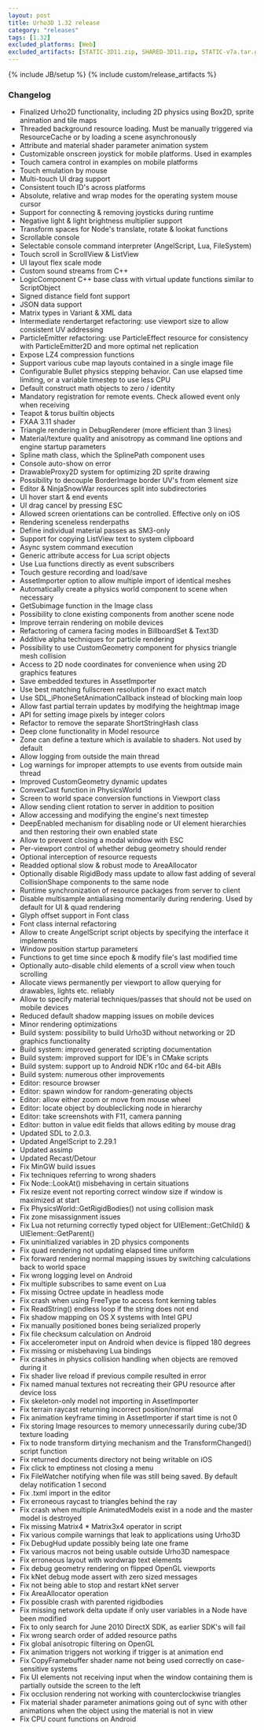 ```yaml
---
layout: post
title: Urho3D 1.32 release
category: "releases"
tags: [1.32]
excluded_platforms: [Web]
excluded_artifacts: [STATIC-3D11.zip, SHARED-3D11.zip, STATIC-v7a.tar.gz, STATIC-v7a.rpm, STATIC-v7a.deb, SHARED-v7a.tar.gz, SHARED-v7a.rpm, SHARED-v7a.deb]
---
```

{% include JB/setup %}
{% include custom/release_artifacts %}

### Changelog
- Finalized Urho2D functionality, including 2D physics using Box2D, sprite animation and tile maps
- Threaded background resource loading. Must be manually triggered via ResourceCache or by loading a scene asynchronously
- Attribute and material shader parameter animation system
- Customizable onscreen joystick for mobile platforms. Used in examples
- Touch camera control in examples on mobile platforms
- Touch emulation by mouse
- Multi-touch UI drag support
- Consistent touch ID's across platforms
- Absolute, relative and wrap modes for the operating system mouse cursor
- Support for connecting & removing joysticks during runtime
- Negative light & light brightness multiplier support
- Transform spaces for Node's translate, rotate & lookat functions
- Scrollable console
- Selectable console command interpreter (AngelScript, Lua, FileSystem)
- Touch scroll in ScrollView & ListView
- UI layout flex scale mode
- Custom sound streams from C++
- LogicComponent C++ base class with virtual update functions similar to ScriptObject
- Signed distance field font support
- JSON data support
- Matrix types in Variant & XML data
- Intermediate rendertarget refactoring: use viewport size to allow consistent UV addressing
- ParticleEmitter refactoring: use ParticleEffect resource for consistency with ParticleEmitter2D and more optimal net replication
- Expose LZ4 compression functions
- Support various cube map layouts contained in a single image file
- Configurable Bullet physics stepping behavior. Can use elapsed time limiting, or a variable timestep to use less CPU
- Default construct math objects to zero / identity
- Mandatory registration for remote events. Check allowed event only when receiving
- Teapot & torus builtin objects
- FXAA 3.11 shader
- Triangle rendering in DebugRenderer (more efficient than 3 lines)
- Material/texture quality and anisotropy as command line options and engine startup parameters
- Spline math class, which the SplinePath component uses
- Console auto-show on error
- DrawableProxy2D system for optimizing 2D sprite drawing
- Possibility to decouple BorderImage border UV's from element size
- Editor & NinjaSnowWar resources split into subdirectories
- UI hover start & end events
- UI drag cancel by pressing ESC
- Allowed screen orientations can be controlled. Effective only on iOS
- Rendering sceneless renderpaths
- Define individual material passes as SM3-only
- Support for copying ListView text to system clipboard
- Async system command execution
- Generic attribute access for Lua script objects
- Use Lua functions directly as event subscribers
- Touch gesture recording and load/save
- AssetImporter option to allow multiple import of identical meshes
- Automatically create a physics world component to scene when necessary
- GetSubimage function in the Image class
- Possibility to clone existing components from another scene node
- Improve terrain rendering on mobile devices
- Refactoring of camera facing modes in BillboardSet & Text3D
- Additive alpha techniques for particle rendering
- Possibility to use CustomGeometry component for physics triangle mesh collision
- Access to 2D node coordinates for convenience when using 2D graphics features
- Save embedded textures in AssetImporter
- Use best matching fullscreen resolution if no exact match
- Use SDL_iPhoneSetAnimationCallback instead of blocking main loop
- Allow fast partial terrain updates by modifying the heightmap image
- API for setting image pixels by integer colors
- Refactor to remove the separate ShortStringHash class
- Deep clone functionality in Model resource
- Zone can define a texture which is available to shaders. Not used by default
- Allow logging from outside the main thread
- Log warnings for improper attempts to use events from outside main thread
- Improved CustomGeometry dynamic updates
- ConvexCast function in PhysicsWorld
- Screen to world space conversion functions in Viewport class
- Allow sending client rotation to server in addition to position
- Allow accessing and modifying the engine's next timestep
- DeepEnabled mechanism for disabling node or UI element hierarchies and then restoring their own enabled state
- Allow to prevent closing a modal window with ESC
- Per-viewport control of whether debug geometry should render
- Optional interception of resource requests
- Readded optional slow & robust mode to AreaAllocator
- Optionally disable RigidBody mass update to allow fast adding of several CollisionShape components to the same node
- Runtime synchronization of resource packages from server to client
- Disable multisample antialiasing momentarily during rendering. Used by default for UI & quad rendering
- Glyph offset support in Font class
- Font class internal refactoring
- Allow to create AngelScript script objects by specifying the interface it implements
- Window position startup parameters
- Functions to get time since epoch & modify file's last modified time
- Optionally auto-disable child elements of a scroll view when touch scrolling
- Allocate views permanently per viewport to allow querying for drawables, lights etc. reliably
- Allow to specify material techniques/passes that should not be used on mobile devices
- Reduced default shadow mapping issues on mobile devices
- Minor rendering optimizations
- Build system: possibility to build Urho3D without networking or 2D graphics functionality
- Build system: improved generated scripting documentation
- Build system: improved support for IDE's in CMake scripts
- Build system: support up to Android NDK r10c and 64-bit ABIs
- Build system: numerous other improvements
- Editor: resource browser
- Editor: spawn window for random-generating objects
- Editor: allow either zoom or move from mouse wheel
- Editor: locate object by doubleclicking node in hierarchy
- Editor: take screenshots with F11, camera panning
- Editor: button in value edit fields that allows editing by mouse drag
- Updated SDL to 2.0.3.
- Updated AngelScript to 2.29.1
- Updated assimp
- Updated Recast/Detour
- Fix MinGW build issues
- Fix techniques referring to wrong shaders
- Fix Node::LookAt() misbehaving in certain situations
- Fix resize event not reporting correct window size if window is maximized at start
- Fix PhysicsWorld::GetRigidBodies() not using collision mask
- Fix zone misassignment issues
- Fix Lua not returning correctly typed object for UIElement::GetChild() & UIElement::GetParent()
- Fix uninitialized variables in 2D physics components
- Fix quad rendering not updating elapsed time uniform
- Fix forward rendering normal mapping issues by switching calculations back to world space
- Fix wrong logging level on Android
- Fix multiple subscribes to same event on Lua
- Fix missing Octree update in headless mode
- Fix crash when using FreeType to access font kerning tables
- Fix ReadString() endless loop if the string does not end
- Fix shadow mapping on OS X systems with Intel GPU
- Fix manually positioned bones being serialized properly
- Fix file checksum calculation on Android
- Fix accelerometer input on Android when device is flipped 180 degrees
- Fix missing or misbehaving Lua bindings
- Fix crashes in physics collision handling when objects are removed during it
- Fix shader live reload if previous compile resulted in error
- Fix named manual textures not recreating their GPU resource after device loss
- Fix skeleton-only model not importing in AssetImporter
- Fix terrain raycast returning incorrect position/normal
- Fix animation keyframe timing in AssetImporter if start time is not 0
- Fix storing Image resources to memory unnecessarily during cube/3D texture loading
- Fix to node transform dirtying mechanism and the TransformChanged() script function
- Fix returned documents directory not being writable on iOS
- Fix click to emptiness not closing a menu
- Fix FileWatcher notifying when file was still being saved. By default delay notification 1 second
- Fix .txml import in the editor
- Fix erroneous raycast to triangles behind the ray
- Fix crash when multiple AnimatedModels exist in a node and the master model is destroyed
- Fix missing Matrix4 * Matrix3x4 operator in script
- Fix various compile warnings that leak to applications using Urho3D
- Fix DebugHud update possibly being late one frame
- Fix various macros not being usable outside Urho3D namespace
- Fix erroneous layout with wordwrap text elements
- Fix debug geometry rendering on flipped OpenGL viewports
- Fix kNet debug mode assert with zero sized messages
- Fix not being able to stop and restart kNet server
- Fix AreaAllocator operation
- Fix possible crash with parented rigidbodies
- Fix missing network delta update if only user variables in a Node have been modified
- Fix to only search for June 2010 DirectX SDK, as earlier SDK's will fail
- Fix wrong search order of added resource paths
- Fix global anisotropic filtering on OpenGL
- Fix animation triggers not working if trigger is at animation end
- Fix CopyFramebuffer shader name not being used correctly on case-sensitive systems
- Fix UI elements not receiving input when the window containing them is partially outside the screen to the left
- Fix occlusion rendering not working with counterclockwise triangles
- Fix material shader parameter animations going out of sync with other animations when the object using the material is not in view
- Fix CPU count functions on Android
